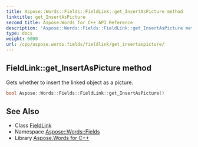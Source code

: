 ```yaml
---
title: Aspose::Words::Fields::FieldLink::get_InsertAsPicture method
linktitle: get_InsertAsPicture
second_title: Aspose.Words for C++ API Reference
description: 'Aspose::Words::Fields::FieldLink::get_InsertAsPicture method. Gets whether to insert the linked object as a picture in C++.'
type: docs
weight: 6000
url: /cpp/aspose.words.fields/fieldlink/get_insertaspicture/
---
```

## FieldLink::get_InsertAsPicture method


Gets whether to insert the linked object as a picture.

```cpp
bool Aspose::Words::Fields::FieldLink::get_InsertAsPicture()
```

## See Also

* Class [FieldLink](../)
* Namespace [Aspose::Words::Fields](../../)
* Library [Aspose.Words for C++](../../../)

